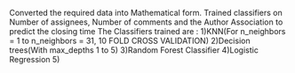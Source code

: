Converted the required data into Mathematical form.
Trained classifiers on Number of assignees, Number of comments and the Author Association to predict the closing time
The Classifiers trained are : 
  1)KNN(For n_neighbors = 1 to n_neighbors = 31, 10 FOLD CROSS VALIDATION)
  2)Decision trees(With max_depths 1 to 5)
  3)Random Forest Classifier
  4)Logistic Regression
  5)
  
